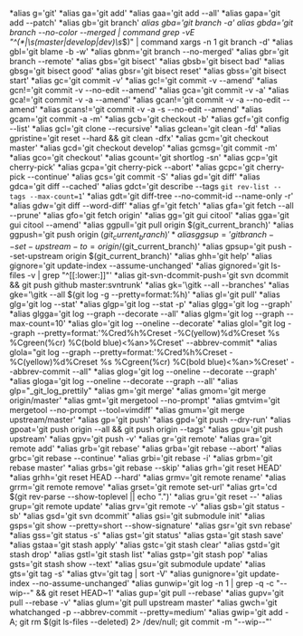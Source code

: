 *alias g='git'
*alias ga='git add'
*alias gaa='git add --all'
*alias gapa='git add --patch'
*alias gb='git branch'
*alias gba='git branch -a'
*alias gbda='git branch --no-color --merged | command grep -vE "^(\*|\s*(master|develop|dev)\s*$)" | command xargs -n 1 git branch -d'
*alias gbl='git blame -b -w'
*alias gbnm='git branch --no-merged'
*alias gbr='git branch --remote'
*alias gbs='git bisect'
*alias gbsb='git bisect bad'
*alias gbsg='git bisect good'
*alias gbsr='git bisect reset'
*alias gbss='git bisect start'
*alias gc='git commit -v'
*alias gc!='git commit -v --amend'
*alias gcn!='git commit -v --no-edit --amend'
*alias gca='git commit -v -a'
*alias gca!='git commit -v -a --amend'
*alias gcan!='git commit -v -a --no-edit --amend'
*alias gcans!='git commit -v -a -s --no-edit --amend'
*alias gcam='git commit -a -m'
*alias gcb='git checkout -b'
*alias gcf='git config --list'
*alias gcl='git clone --recursive'
*alias gclean='git clean -fd'
*alias gpristine='git reset --hard && git clean -dfx'
*alias gcm='git checkout master'
*alias gcd='git checkout develop'
*alias gcmsg='git commit -m'
*alias gco='git checkout'
*alias gcount='git shortlog -sn'
*alias gcp='git cherry-pick'
*alias gcpa='git cherry-pick --abort'
*alias gcpc='git cherry-pick --continue'
*alias gcs='git commit -S'
*alias gd='git diff'
*alias gdca='git diff --cached'
*alias gdct='git describe --tags `git rev-list --tags --max-count=1`'
*alias gdt='git diff-tree --no-commit-id --name-only -r'
*alias gdw='git diff --word-diff'
*alias gf='git fetch'
*alias gfa='git fetch --all --prune'
*alias gfo='git fetch origin'
*alias gg='git gui citool'
*alias gga='git gui citool --amend'
*alias ggpull='git pull origin $(git_current_branch)'
*alias ggpush='git push origin $(git_current_branch)'
*alias ggsup='git branch --set-upstream-to=origin/$(git_current_branch)'
*alias gpsup='git push --set-upstream origin $(git_current_branch)'
*alias ghh='git help'
*alias gignore='git update-index --assume-unchanged'
*alias gignored='git ls-files -v | grep "^[[:lower:]]"'
*alias git-svn-dcommit-push='git svn dcommit && git push github master:svntrunk'
*alias gk='\gitk --all --branches'
*alias gke='\gitk --all $(git log -g --pretty=format:%h)'
*alias gl='git pull'
*alias glg='git log --stat'
*alias glgp='git log --stat -p'
*alias glgg='git log --graph'
*alias glgga='git log --graph --decorate --all'
*alias glgm='git log --graph --max-count=10'
*alias glo='git log --oneline --decorate'
*alias glol="git log --graph --pretty=format:'%Cred%h%Creset -%C(yellow)%d%Creset %s %Cgreen(%cr) %C(bold blue)<%an>%Creset' --abbrev-commit"
*alias glola="git log --graph --pretty=format:'%Cred%h%Creset -%C(yellow)%d%Creset %s %Cgreen(%cr) %C(bold blue)<%an>%Creset' --abbrev-commit --all"
*alias glog='git log --oneline --decorate --graph'
*alias gloga='git log --oneline --decorate --graph --all'
*alias glp="_git_log_prettily"
*alias gm='git merge'
*alias gmom='git merge origin/master'
*alias gmt='git mergetool --no-prompt'
*alias gmtvim='git mergetool --no-prompt --tool=vimdiff'
*alias gmum='git merge upstream/master'
*alias gp='git push'
*alias gpd='git push --dry-run'
*alias gpoat='git push origin --all && git push origin --tags'
*alias gpu='git push upstream'
*alias gpv='git push -v'
*alias gr='git remote'
*alias gra='git remote add'
*alias grb='git rebase'
*alias grba='git rebase --abort'
*alias grbc='git rebase --continue'
*alias grbi='git rebase -i'
*alias grbm='git rebase master'
*alias grbs='git rebase --skip'
*alias grh='git reset HEAD'
*alias grhh='git reset HEAD --hard'
*alias grmv='git remote rename'
*alias grrm='git remote remove'
*alias grset='git remote set-url'
*alias grt='cd $(git rev-parse --show-toplevel || echo ".")'
*alias gru='git reset --'
*alias grup='git remote update'
*alias grv='git remote -v'
*alias gsb='git status -sb'
*alias gsd='git svn dcommit'
*alias gsi='git submodule init'
*alias gsps='git show --pretty=short --show-signature'
*alias gsr='git svn rebase'
*alias gss='git status -s'
*alias gst='git status'
*alias gsta='git stash save'
*alias gstaa='git stash apply'
*alias gstc='git stash clear'
*alias gstd='git stash drop'
*alias gstl='git stash list'
*alias gstp='git stash pop'
*alias gsts='git stash show --text'
*alias gsu='git submodule update'
*alias gts='git tag -s'
*alias gtv='git tag | sort -V'
*alias gunignore='git update-index --no-assume-unchanged'
*alias gunwip='git log -n 1 | grep -q -c "\-\-wip\-\-" && git reset HEAD~1'
*alias gup='git pull --rebase'
*alias gupv='git pull --rebase -v'
*alias glum='git pull upstream master'
*alias gwch='git whatchanged -p --abbrev-commit --pretty=medium'
*alias gwip='git add -A; git rm $(git ls-files --deleted) 2> /dev/null; git commit -m "--wip--"'
